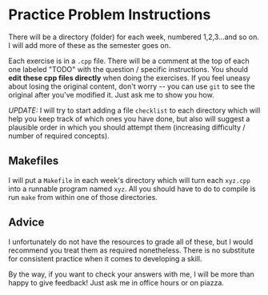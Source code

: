 Practice Problem Instructions
=============================

There will be a directory (folder) for each week, numbered 1,2,3...and so on.
I will add more of these as the semester goes on.

Each exercise is in a `.cpp` file.  There will be a comment at the top of each
one labeled "TODO" with the question / specific instructions.  You should
**edit these cpp files directly** when doing the exercises.  If you feel
uneasy about losing the original content, don't worry -- you can use `git` to
see the original after you've modified it.  Just ask me to show you how.

*UPDATE:* I will try to start adding a file `checklist` to each directory
which will help you keep track of which ones you have done, but also will
suggest a plausible order in which you should attempt them (increasing
difficulty / number of required concepts).


Makefiles
---------

I will put a `Makefile` in each week's directory which will turn each
`xyz.cpp` into a runnable program named `xyz`.  All you should have to do to
compile is run `make` from within one of those directories.


Advice
------

I unfortunately do not have the resources to grade all of these, but I would
recommend you treat them as required nonetheless.  There is no substitute for
consistent practice when it comes to developing a skill.

By the way, if you want to check your answers with me, I will be more than
happy to give feedback!  Just ask me in office hours or on piazza.
